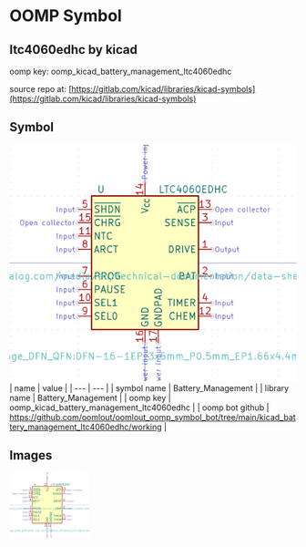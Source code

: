 # OOMP Symbol  
## ltc4060edhc  by kicad  
  
oomp key: oomp_kicad_battery_management_ltc4060edhc  
  
source repo at: [https://gitlab.com/kicad/libraries/kicad-symbols](https://gitlab.com/kicad/libraries/kicad-symbols)  
## Symbol  
  
[![working.png](working_600.png)](working.png)  
| name | value | 
| --- | --- | 
| symbol name | Battery_Management | 
| library name | Battery_Management | 
| oomp key | oomp_kicad_battery_management_ltc4060edhc | 
| oomp bot github | https://github.com/oomlout/oomlout_oomp_symbol_bot/tree/main/kicad_battery_management_ltc4060edhc/working | 
## Images  
  
[![working.png](working_140.png)](working.png)  
